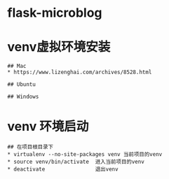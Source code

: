 # flask-microblog

# venv虚拟环境安装
    ## Mac
    * https://www.lizenghai.com/archives/8528.html

    ## Ubuntu

    ## Windows


# venv 环境启动
    ## 在项目根目录下
    * virtualenv --no-site-packages venv 当前项目的venv
    * source venv/bin/activate  进入当前项目的venv
    * deactivate                退出venv
